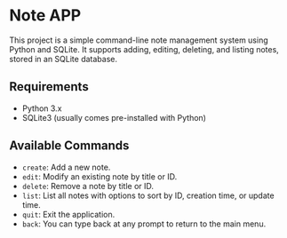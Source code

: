 # Note APP

This project is a simple command-line note management system using Python and SQLite. It supports adding, editing, deleting, and listing notes, stored in an SQLite database.

## Requirements
- Python 3.x
- SQLite3 (usually comes pre-installed with Python)
   
## Available Commands

- `create`: Add a new note.
- `edit`: Modify an existing note by title or ID.
- `delete`: Remove a note by title or ID.
- `list`: List all notes with options to sort by ID, creation time, or update time.
- `quit`: Exit the application.
- `back`: You can type back at any prompt to return to the main menu.
